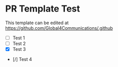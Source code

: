 # PR Template Test

This template can be edited at https://github.com/Global4Communications/.github

- [ ] Test 1
- [ ] Test 2
- [x] Test 3
- [/] Test 4
